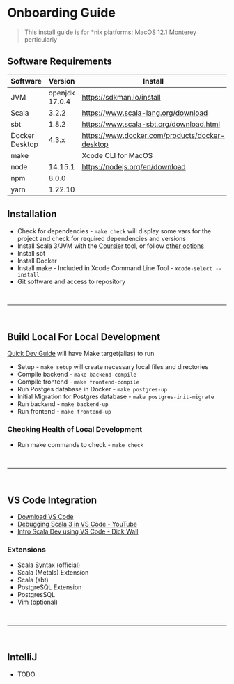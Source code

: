 # Onboarding Guide
> This install guide is for *nix platforms; MacOS 12.1 Monterey perticularly

## Software Requirements 

Software       | Version        | Install
---------------|----------------|-----------------------------------------------
JVM            | openjdk 17.0.4 | https://sdkman.io/install
Scala          | 3.2.2          | https://www.scala-lang.org/download
sbt            | 1.8.2          | https://www.scala-sbt.org/download.html
Docker Desktop | 4.3.x          | https://www.docker.com/products/docker-desktop
make           |                | Xcode CLI for MacOS
node           | 14.15.1        | https://nodejs.org/en/download
npm            | 8.0.0          |
yarn           | 1.22.10        |


## Installation

- Check for dependencies - `make check` will display some vars for the project and check for required dependencies and versions
- Install Scala 3/JVM with the [Coursier](https://get-coursier.io/) tool, or follow [other options](https://dotty.epfl.ch/3.0.0/index.html) 
- Install sbt
- Install Docker
- Install make - Included in Xcode Command Line Tool - `xcode-select --install`
- Git software and access to repository

<br><hr><br>

## Build Local For Local Development

[Quick Dev Guide](../../README.md#quick-guide-to-localdev-with-docker) will have Make target(alias) to run

- Setup - `make setup` will create necessary local files and directories
- Compile backend - `make backend-compile`
- Compile frontend - `make frontend-compile`
- Run Postges database in Docker - `make postgres-up`
- Initial Migration for Postgres database - `make postgres-init-migrate`
- Run backend - `make backend-up`
- Run frontend - `make frontend-up`

### Checking Health of Local Development
- Run make commands to check - `make check`

<br><hr><br>

## VS Code Integration
- [Download VS Code](https://code.visualstudio.com/download)
- [Debugging Scala 3 in VS Code - YouTube](https://www.youtube.com/watch?v=zX-t5E5hQh0)
- [Intro Scala Dev using VS Code - Dick Wall](https://www.youtube.com/watch?v=tNLS6rOGBlo)

### Extensions 
- Scala Syntax (official)
- Scala (Metals) Extension
- Scala (sbt)
- PostgreSQL Extension
- PostgresSQL 
- Vim (optional)

<br><hr><br>

## IntelliJ
- TODO 
